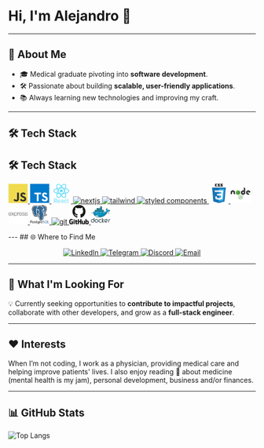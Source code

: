 # Hi, I'm Alejandro 👋  
---

## 🚀 About Me  
- 🎓 Medical graduate pivoting into **software development**.  
- 🛠️ Passionate about building **scalable, user-friendly applications**.  
- 📚 Always learning new technologies and improving my craft.  

---

## 🛠 Tech Stack  
## 🛠 Tech Stack  

<p align="left">
  <!-- Languages -->
  <a href="https://developer.mozilla.org/en-US/docs/Web/JavaScript" target="_blank">
    <img src="https://raw.githubusercontent.com/devicons/devicon/master/icons/javascript/javascript-original.svg" alt="javascript" width="40" height="40"/>
  </a>
  <a href="https://www.typescriptlang.org/" target="_blank">
    <img src="https://raw.githubusercontent.com/devicons/devicon/master/icons/typescript/typescript-original.svg" alt="typescript" width="40" height="40"/>
  </a>

  <!-- Frontend -->
  <a href="https://reactjs.org/" target="_blank">
    <img src="https://raw.githubusercontent.com/devicons/devicon/master/icons/react/react-original-wordmark.svg" alt="react" width="40" height="40"/>
  </a>
  <a href="https://nextjs.org/" target="_blank">
    <img src="https://cdn.worldvectorlogo.com/logos/nextjs-2.svg" alt="nextjs" width="40" height="40"/>
  </a>
  <a href="https://tailwindcss.com/" target="_blank">
    <img src="https://www.vectorlogo.zone/logos/tailwindcss/tailwindcss-icon.svg" alt="tailwind" width="40" height="40"/>
  </a>
  <a href="https://styled-components.com/" target="_blank">
    <img src="https://raw.githubusercontent.com/styled-components/brand/master/styled-components.png" alt="styled components" width="40" height="40"/>
  </a>
  <a href="https://github.com/css-modules/css-modules" target="_blank">
    <img src="https://raw.githubusercontent.com/devicons/devicon/master/icons/css3/css3-original-wordmark.svg" alt="css modules" width="40" height="40"/>
  </a>

  <!-- Backend -->
  <a href="https://nodejs.org" target="_blank">
    <img src="https://raw.githubusercontent.com/devicons/devicon/master/icons/nodejs/nodejs-original-wordmark.svg" alt="nodejs" width="40" height="40"/>
  </a>
  <a href="https://expressjs.com" target="_blank">
    <img src="https://raw.githubusercontent.com/devicons/devicon/master/icons/express/express-original-wordmark.svg" alt="express" width="40" height="40"/>
  </a>
  <a href="https://www.postgresql.org" target="_blank">
    <img src="https://raw.githubusercontent.com/devicons/devicon/master/icons/postgresql/postgresql-original-wordmark.svg" alt="postgresql" width="40" height="40"/>
  </a>

  <!-- Tools -->
  <a href="https://git-scm.com/" target="_blank">
    <img src="https://www.vectorlogo.zone/logos/git-scm/git-scm-icon.svg" alt="git" width="40" height="40"/>
  </a>
  <a href="https://github.com/" target="_blank">
    <img src="https://raw.githubusercontent.com/devicons/devicon/master/icons/github/github-original-wordmark.svg" alt="github" width="40" height="40"/>
  </a>
  <a href="https://www.docker.com/" target="_blank">
    <img src="https://raw.githubusercontent.com/devicons/devicon/master/icons/docker/docker-original-wordmark.svg" alt="docker" width="40" height="40"/>
  </a>
</p>
---
## 🌐 Where to Find Me  

<p align="center">
  <a href="https://www.linkedin.com/in/alejsoton" target="_blank">
    <img src="https://cdn.jsdelivr.net/gh/devicons/devicon/icons/linkedin/linkedin-original.svg" alt="LinkedIn" width="40" height="40"/>
  </a>
  <a href="https://t.me/alejandrosoton" target="_blank">
    <img src="https://cdn.worldvectorlogo.com/logos/telegram-1.svg" alt="Telegram" width="40" height="40"/>
  </a>
  <a href="https://discordapp.com/users/199527529566961664" target="_blank">
    <img src="https://cdn.worldvectorlogo.com/logos/discord-6.svg" alt="Discord" width="40" height="40"/>
  </a>
  <a href="mailto:alejandrosotonmd@gmail.com" target="_blank">
    <img src="https://cdn.worldvectorlogo.com/logos/gmail-icon.svg" alt="Email" width="40" height="40"/>
  </a>
</p>

---

## 🌱 What I'm Looking For  
💡 Currently seeking opportunities to **contribute to impactful projects**, collaborate with other developers, and grow as a **full-stack engineer**.  

---

## ❤️ Interests  
When I’m not coding, I work as a physician, providing medical care and helping improve patients' lives. I also enjoy reading 📖 about medicine (mental health is my jam), personal development, business and/or finances.

---

## 📊 GitHub Stats  
![Top Langs](https://github-readme-stats.vercel.app/api/top-langs/?username=alejsoton&layout=compact&theme=radical)



<!--
**AlejSotoN/alejsoton** is a ✨ _special_ ✨ repository because its `README.md` (this file) appears on your GitHub profile.

Here are some ideas to get you started:

- 🔭 I’m currently working on ...
- 🌱 I’m currently learning ...
- 👯 I’m looking to collaborate on ...
- 🤔 I’m looking for help with ...
- 💬 Ask me about ...
- 📫 How to reach me: ...
- 😄 Pronouns: ...
- ⚡ Fun fact: ...
-->
